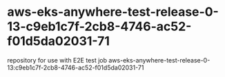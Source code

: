 # aws-eks-anywhere-test-release-0-13-c9eb1c7f-2cb8-4746-ac52-f01d5da02031-71
repository for use with E2E test job aws-eks-anywhere-test-release-0-13:c9eb1c7f-2cb8-4746-ac52-f01d5da02031-71
